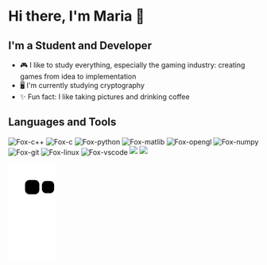# Hi there, I'm Maria 🦊 
## I'm a Student and Developer
+ 🎮 I like to study everything, especially the gaming industry: creating games from idea to implementation
+ 🖥️ I'm currently studying cryptography
+ ✨ Fun fact: I like taking pictures and drinking coffee

## Languages and Tools

<img align="center" alt="Fox-c++" height="35" src="https://cdn.jsdelivr.net/gh/devicons/devicon/icons/cplusplus/cplusplus-line.svg" />
<img align="center" alt="Fox-c" height="35" src="https://cdn.jsdelivr.net/gh/devicons/devicon/icons/c/c-line.svg" />
<img align="center" alt="Fox-python" height="35" src="https://cdn.jsdelivr.net/gh/devicons/devicon/icons/python/python-original.svg" />
<img align="center" alt="Fox-matlib" height="35" src="https://cdn.jsdelivr.net/gh/devicons/devicon/icons/matlab/matlab-line.svg" />
<img align="center" alt="Fox-opengl" height="35" src="https://cdn.jsdelivr.net/gh/devicons/devicon/icons/opengl/opengl-original.svg" />
<img align="center" alt="Fox-numpy" height="35" src="https://cdn.jsdelivr.net/gh/devicons/devicon/icons/numpy/numpy-original.svg" />
<img align="center" alt="Fox-git" height="35" src="https://cdn.jsdelivr.net/gh/devicons/devicon/icons/git/git-original-wordmark.svg" />
<img align="center" alt="Fox-linux" height="35" src="https://cdn.jsdelivr.net/gh/devicons/devicon/icons/linux/linux-original.svg" />
<img align="center" alt="Fox-vscode" height="35" src="https://cdn.jsdelivr.net/gh/devicons/devicon/icons/vscode/vscode-original.svg" />

<img height="180em" src="https://github-readme-stats.vercel.app/api?username=VanillaFox&theme=material-palenight&show_icons=true">
<img height="180em" src="https://github-readme-stats.vercel.app/api/top-langs/?username=VanillaFox&theme=material-palenight&layout=compact&hide=Scheme">

![Snake animation](https://github.com/rafaballerini/rafaballerini/blob/output/github-contribution-grid-snake.svg)